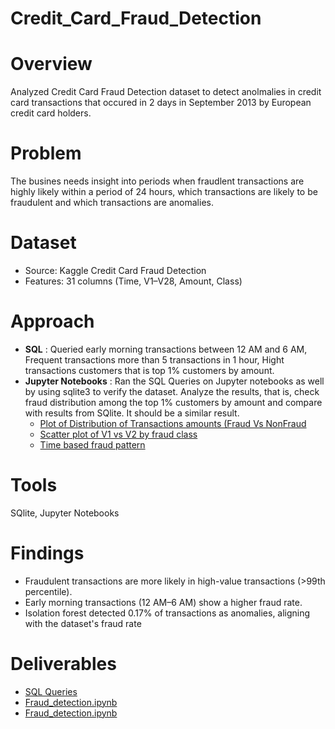 # Credit_Card_Fraud_Detection

# Overview
Analyzed Credit Card Fraud Detection dataset to detect anolmalies in credit card transactions that occured in 2 days in September 2013 by European credit card holders.

# Problem
The busines needs insight into periods when fraudlent transactions are highly likely within a period of 24 hours, which transactions are likely to be fraudulent and which transactions are anomalies.

# Dataset
- Source: Kaggle Credit Card Fraud Detection
- Features: 31 columns (Time, V1–V28, Amount, Class)

# Approach
- **SQL** : Queried early morning transactions between 12 AM and 6 AM, Frequent transactions more than 5 transactions in 1 hour, Hight transactions customers that is top 1% customers by amount.
- **Jupyter Notebooks** : Ran the SQL Queries on Jupyter notebooks as well by using sqlite3 to verify the dataset. Analyze the results, that is, check fraud distribution among the top 1% customers by amount and compare with results from SQlite. It should be a similar result.
  - [Plot of Distribution of Transactions amounts (Fraud Vs NonFraud](Visualizations/Jupyter%20visualizations/Distribution%20of%20Transactions%20amounts%20(Fraud%20Vs%20NonFraud).png)
  - [Scatter plot of V1 vs V2 by fraud class](Visualizations/Jupyter%20visualizations/ScatterplotofV1vsV2byfraudclass.png)
  - [Time based fraud pattern](Visualizations/Jupyter%20visualizations/Transaction%20Time%20Distribution%20(Fraud%20vs%20Non%20Fraud).png)
                        
# Tools
SQlite, Jupyter Notebooks

# Findings
- Fraudulent transactions are more likely in high-value transactions (>99th percentile).
- Early morning transactions (12 AM–6 AM) show a higher fraud rate.
- Isolation forest detected 0.17% of transactions as anomalies, aligning with the dataset's fraud rate

# Deliverables
- [SQL Queries](SQL%20Scripts/Fraud%20Detection%20SQL%20queries.md)
- [Fraud_detection.ipynb](fraud_detection.ipynb)
- [Fraud_detection.ipynb](fraud_detection.ipynb)
